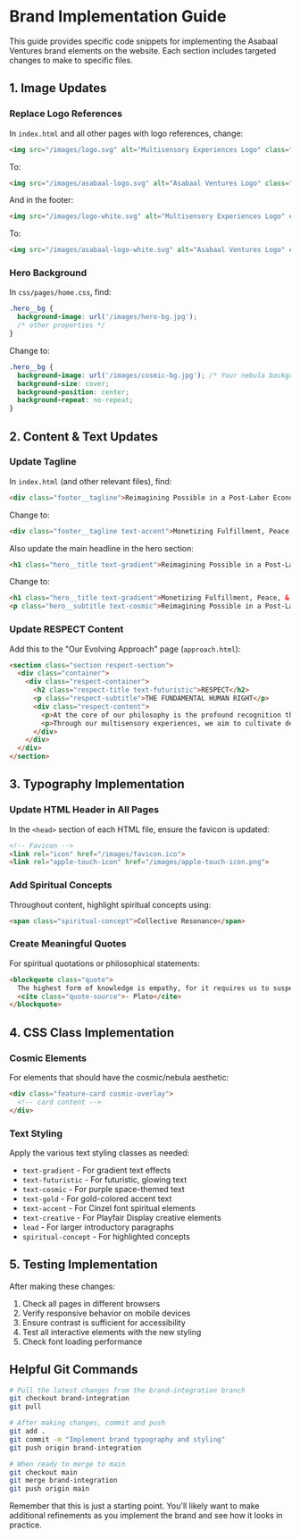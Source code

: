 # Brand Implementation Guide

This guide provides specific code snippets for implementing the Asabaal Ventures brand elements on the website. Each section includes targeted changes to make to specific files.

## 1. Image Updates

### Replace Logo References

In `index.html` and all other pages with logo references, change:

```html
<img src="/images/logo.svg" alt="Multisensory Experiences Logo" class="header__logo-img">
```

To:
```html
<img src="/images/asabaal-logo.svg" alt="Asabaal Ventures Logo" class="header__logo-img">
```

And in the footer:
```html
<img src="/images/logo-white.svg" alt="Multisensory Experiences Logo" class="footer__logo-img">
```

To:
```html
<img src="/images/asabaal-logo-white.svg" alt="Asabaal Ventures Logo" class="footer__logo-img">
```

### Hero Background

In `css/pages/home.css`, find:

```css
.hero__bg {
  background-image: url('/images/hero-bg.jpg');
  /* other properties */
}
```

Change to:
```css
.hero__bg {
  background-image: url('/images/cosmic-bg.jpg'); /* Your nebula background */
  background-size: cover;
  background-position: center;
  background-repeat: no-repeat;
}
```

## 2. Content & Text Updates

### Update Tagline

In `index.html` (and other relevant files), find:

```html
<div class="footer__tagline">Reimagining Possible in a Post-Labor Economy</div>
```

Change to:
```html
<div class="footer__tagline text-accent">Monetizing Fulfillment, Peace, & Truth</div>
```

Also update the main headline in the hero section:

```html
<h1 class="hero__title text-gradient">Reimagining Possible in a Post-Labor Economy</h1>
```

Change to:
```html
<h1 class="hero__title text-gradient">Monetizing Fulfillment, Peace, & Truth</h1>
<p class="hero__subtitle text-cosmic">Reimagining Possible in a Post-Labor Economy</p>
```

### Update RESPECT Content

Add this to the "Our Evolving Approach" page (`approach.html`):

```html
<section class="section respect-section">
  <div class="container">
    <div class="respect-container">
      <h2 class="respect-title text-futuristic">RESPECT</h2>
      <p class="respect-subtitle">THE FUNDAMENTAL HUMAN RIGHT</p>
      <div class="respect-content">
        <p>At the core of our philosophy is the profound recognition that respect is not merely a courtesy, but a fundamental human right essential to personal growth and societal betterment.</p>
        <p>Through our multisensory experiences, we aim to cultivate deeper levels of respect—for ourselves, for others, and for the collective journey we share in this post-labor economy.</p>
      </div>
    </div>
  </div>
</section>
```

## 3. Typography Implementation

### Update HTML Header in All Pages

In the `<head>` section of each HTML file, ensure the favicon is updated:

```html
<!-- Favicon -->
<link rel="icon" href="/images/favicon.ico">
<link rel="apple-touch-icon" href="/images/apple-touch-icon.png">
```

### Add Spiritual Concepts

Throughout content, highlight spiritual concepts using:

```html
<span class="spiritual-concept">Collective Resonance</span>
```

### Create Meaningful Quotes

For spiritual quotations or philosophical statements:

```html
<blockquote class="quote">
  The highest form of knowledge is empathy, for it requires us to suspend our egos and live in another's world.
  <cite class="quote-source">- Plato</cite>
</blockquote>
```

## 4. CSS Class Implementation

### Cosmic Elements

For elements that should have the cosmic/nebula aesthetic:

```html
<div class="feature-card cosmic-overlay">
  <!-- card content -->
</div>
```

### Text Styling

Apply the various text styling classes as needed:

- `text-gradient` - For gradient text effects
- `text-futuristic` - For futuristic, glowing text
- `text-cosmic` - For purple space-themed text
- `text-gold` - For gold-colored accent text
- `text-accent` - For Cinzel font spiritual elements
- `text-creative` - For Playfair Display creative elements
- `lead` - For larger introductory paragraphs
- `spiritual-concept` - For highlighted concepts

## 5. Testing Implementation

After making these changes:

1. Check all pages in different browsers
2. Verify responsive behavior on mobile devices
3. Ensure contrast is sufficient for accessibility
4. Test all interactive elements with the new styling
5. Check font loading performance

## Helpful Git Commands

```bash
# Pull the latest changes from the brand-integration branch
git checkout brand-integration
git pull

# After making changes, commit and push
git add .
git commit -m "Implement brand typography and styling"
git push origin brand-integration

# When ready to merge to main
git checkout main
git merge brand-integration
git push origin main
```

Remember that this is just a starting point. You'll likely want to make additional refinements as you implement the brand and see how it looks in practice.
